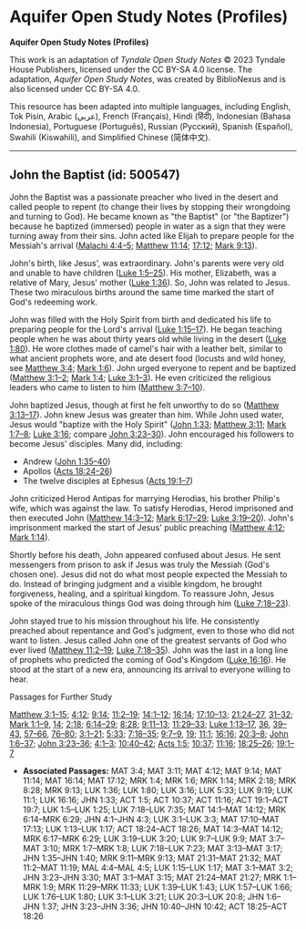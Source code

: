 # Aquifer Open Study Notes (Profiles)

**Aquifer Open Study Notes (Profiles)**

This work is an adaptation of *Tyndale Open Study Notes* © 2023 Tyndale House Publishers, licensed under the CC BY\-SA 4\.0 license. The adaptation, *Aquifer Open Study Notes*, was created by BiblioNexus and is also licensed under CC BY\-SA 4\.0\.

This resource has been adapted into multiple languages, including English, Tok Pisin, Arabic (عربي), French (Français), Hindi (हिंदी), Indonesian (Bahasa Indonesia), Portuguese (Português), Russian (Русский), Spanish (Español), Swahili (Kiswahili), and Simplified Chinese (简体中文).



--------------------------------

## John the Baptist (id: 500547)

John the Baptist was a passionate preacher who lived in the desert and called people to repent (to change their lives by stopping their wrongdoing and turning to God). He became known as "the Baptist" (or "the Baptizer") because he baptized (immersed) people in water as a sign that they were turning away from their sins. John acted like Elijah to prepare people for the Messiah's arrival ([Malachi 4:4–5](https://ref.ly/Mal4:4-Mal4:5); [Matthew 11:14](https://ref.ly/Matt11:14); [17:12](https://ref.ly/Matt17:12); [Mark 9:13](https://ref.ly/Mark9:13)).

John's birth, like Jesus', was extraordinary. John's parents were very old and unable to have children ([Luke 1:5–25](https://ref.ly/Luke1:5-Luke1:25)). His mother, Elizabeth, was a relative of Mary, Jesus' mother ([Luke 1:36](https://ref.ly/Luke1:36)). So, John was related to Jesus. These two miraculous births around the same time marked the start of God's redeeming work.

John was filled with the Holy Spirit from birth and dedicated his life to preparing people for the Lord's arrival ([Luke 1:15–17](https://ref.ly/Luke1:15-Luke1:17)). He began teaching people when he was about thirty years old while living in the desert ([Luke 1:80](https://ref.ly/Luke1:80)). He wore clothes made of camel's hair with a leather belt, similar to what ancient prophets wore, and ate desert food (locusts and wild honey, see [Matthew 3:4](https://ref.ly/Matt3:4); [Mark 1:6](https://ref.ly/Mark1:6)). John urged everyone to repent and be baptized ([Matthew 3:1–2](https://ref.ly/Matt3:1-Matt3:2); [Mark 1:4](https://ref.ly/Mark1:4); [Luke 3:1–3](https://ref.ly/Luke3:1-Luke3:3)). He even criticized the religious leaders who came to listen to him ([Matthew 3:7–10](https://ref.ly/Matt3:7-Matt3:10)).

John baptized Jesus, though at first he felt unworthy to do so ([Matthew 3:13–17](https://ref.ly/Matt3:13-Matt3:17)). John knew Jesus was greater than him. While John used water, Jesus would "baptize with the Holy Spirit" ([John 1:33](https://ref.ly/John1:33); [Matthew 3:11](https://ref.ly/Matt3:11); [Mark 1:7–8](https://ref.ly/Mark1:7-Mark1:8); [Luke 3:16](https://ref.ly/Luke3:16); compare [John 3:23–30](https://ref.ly/John3:23-John3:30)). John encouraged his followers to become Jesus' disciples. Many did, including: 

* Andrew ([John 1:35–40](https://ref.ly/John1:35-John1:40))
* Apollos ([Acts 18:24–26](https://ref.ly/Acts18:24-Acts18:26))
* The twelve disciples at Ephesus ([Acts 19:1–7](https://ref.ly/Acts19:1-Acts19:7))

John criticized Herod Antipas for marrying Herodias, his brother Philip's wife, which was against the law. To satisfy Herodias, Herod imprisoned and then executed John ([Matthew 14:3–12](https://ref.ly/Matt14:3-Matt14:12); [Mark 6:17–29](https://ref.ly/Mark6:17-Mark6:29); [Luke 3:19–20](https://ref.ly/Luke3:19-Luke3:20)). John's imprisonment marked the start of Jesus' public preaching ([Matthew 4:12](https://ref.ly/Matt4:12); [Mark 1:14](https://ref.ly/Mark1:14)).

Shortly before his death, John appeared confused about Jesus. He sent messengers from prison to ask if Jesus was truly the Messiah (God's chosen one). Jesus did not do what most people expected the Messiah to do. Instead of bringing judgment and a visible kingdom, he brought forgiveness, healing, and a spiritual kingdom. To reassure John, Jesus spoke of the miraculous things God was doing through him ([Luke 7:18–23](https://ref.ly/Luke7:18-Luke7:23)).

John stayed true to his mission throughout his life. He consistently preached about repentance and God's judgment, even to those who did not want to listen. Jesus called John one of the greatest servants of God who ever lived ([Matthew 11:2–19](https://ref.ly/Matt11:2-Matt11:19); [Luke 7:18–35](https://ref.ly/Luke7:18-Luke7:35)). John was the last in a long line of prophets who predicted the coming of God's Kingdom ([Luke 16:16](https://ref.ly/Luke16:16)). He stood at the start of a new era, announcing its arrival to everyone willing to hear.

Passages for Further Study

[Matthew 3:1–15](https://ref.ly/Matt3:1-Matt3:15); [4:12](https://ref.ly/Matt4:12); [9:14](https://ref.ly/Matt9:14); [11:2–19](https://ref.ly/Matt11:2-Matt11:19); [14:1–12](https://ref.ly/Matt14:1-Matt14:12); [16:14](https://ref.ly/Matt16:14); [17:10–13](https://ref.ly/Matt17:10-Matt17:13); [21:24–27](https://ref.ly/Matt21:24-Matt21:27), [31–32](https://ref.ly/Matt21:31-Matt21:32); [Mark 1:1–9](https://ref.ly/Mark1:1-Mark1:9), [14](https://ref.ly/Mark1:14); [2:18](https://ref.ly/Mark2:18); [6:14–29](https://ref.ly/Mark6:14-Mark6:29); [8:28](https://ref.ly/Mark8:28); [9:11–13](https://ref.ly/Mark9:11-Mark9:13); [11:29–33](https://ref.ly/Mark11:29-Mark11:33); [Luke 1:13–17](https://ref.ly/Luke1:13-Luke1:17), [36](https://ref.ly/Luke1:36), [39–43](https://ref.ly/Luke1:39-Luke1:43), [57–66](https://ref.ly/Luke1:57-Luke1:66), [76–80](https://ref.ly/Luke1:76-Luke1:80); [3:1–21](https://ref.ly/Luke3:1-Luke3:21); [5:33](https://ref.ly/Luke5:33); [7:18–35](https://ref.ly/Luke7:18-Luke7:35); [9:7–9](https://ref.ly/Luke9:7-Luke9:9), [19](https://ref.ly/Luke9:19); [11:1](https://ref.ly/Luke11:1); [16:16](https://ref.ly/Luke16:16); [20:3–8](https://ref.ly/Luke20:3-Luke20:8); [John 1:6–37](https://ref.ly/John1:6-John1:37); [John 3:23–36](https://ref.ly/John3:23-John3:36); [4:1–3](https://ref.ly/John4:1-John4:3); [10:40–42](https://ref.ly/John10:40-John10:42); [Acts 1:5](https://ref.ly/Acts1:5); [10:37](https://ref.ly/Acts10:37); [11:16](https://ref.ly/Acts11:16); [18:25–26](https://ref.ly/Acts18:25-Acts18:26); [19:1–7](https://ref.ly/Acts19:1-Acts19:7)

* **Associated Passages:** MAT 3:4; MAT 3:11; MAT 4:12; MAT 9:14; MAT 11:14; MAT 16:14; MAT 17:12; MRK 1:4; MRK 1:6; MRK 1:14; MRK 2:18; MRK 8:28; MRK 9:13; LUK 1:36; LUK 1:80; LUK 3:16; LUK 5:33; LUK 9:19; LUK 11:1; LUK 16:16; JHN 1:33; ACT 1:5; ACT 10:37; ACT 11:16; ACT 19:1–ACT 19:7; LUK 1:5–LUK 1:25; LUK 7:18–LUK 7:35; MAT 14:1–MAT 14:12; MRK 6:14–MRK 6:29; JHN 4:1–JHN 4:3; LUK 3:1–LUK 3:3; MAT 17:10–MAT 17:13; LUK 1:13–LUK 1:17; ACT 18:24–ACT 18:26; MAT 14:3–MAT 14:12; MRK 6:17–MRK 6:29; LUK 3:19–LUK 3:20; LUK 9:7–LUK 9:9; MAT 3:7–MAT 3:10; MRK 1:7–MRK 1:8; LUK 7:18–LUK 7:23; MAT 3:13–MAT 3:17; JHN 1:35–JHN 1:40; MRK 9:11–MRK 9:13; MAT 21:31–MAT 21:32; MAT 11:2–MAT 11:19; MAL 4:4–MAL 4:5; LUK 1:15–LUK 1:17; MAT 3:1–MAT 3:2; JHN 3:23–JHN 3:30; MAT 3:1–MAT 3:15; MAT 21:24–MAT 21:27; MRK 1:1–MRK 1:9; MRK 11:29–MRK 11:33; LUK 1:39–LUK 1:43; LUK 1:57–LUK 1:66; LUK 1:76–LUK 1:80; LUK 3:1–LUK 3:21; LUK 20:3–LUK 20:8; JHN 1:6–JHN 1:37; JHN 3:23–JHN 3:36; JHN 10:40–JHN 10:42; ACT 18:25–ACT 18:26

